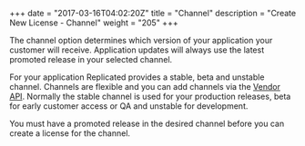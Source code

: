 +++
date = "2017-03-16T04:02:20Z"
title = "Channel"
description = "Create New License - Channel"
weight = "205"
+++

The channel option determines which version of your application your customer will receive. Application updates will always use the latest promoted release in your selected channel.

For your application Replicated provides a stable, beta and unstable channel. Channels are flexible and you can add channels via the [Vendor API](/reference/vendor-api/). Normally the stable channel is used for your production releases, beta for early customer access or QA and unstable for development.

You must have a promoted release in the desired channel before you can create a license for the channel.
